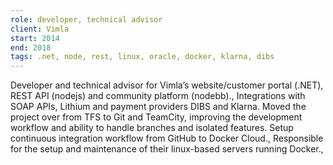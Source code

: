 ```yaml
---
role: developer, technical advisor
client: Vimla
start: 2014
end: 2018
tags: .net, node, rest, linux, oracle, docker, klarna, dibs
---
```


Developer and technical advisor for Vimla’s website/customer portal (.NET), REST API (nodejs) and community platform (nodebb).,
Integrations with SOAP APIs, Lithium and payment providers DIBS and Klarna. Moved the project over from TFS to Git and TeamCity, improving the development workflow and ability to handle branches and isolated features. Setup continuous integration workflow from GitHub to Docker Cloud.,
Responsible for the setup and maintenance of their linux-based servers running Docker.,
